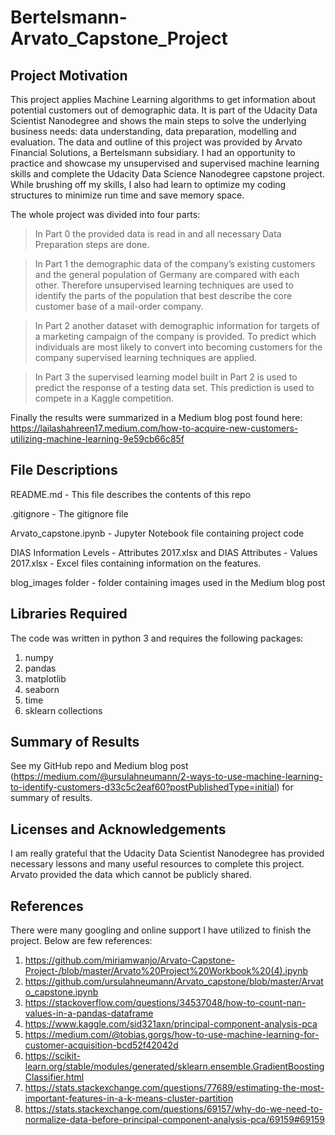 # Bertelsmann-Arvato_Capstone_Project

## Project Motivation
This project applies Machine Learning algorithms to get information about potential customers out of demographic data. It is part of the Udacity Data Scientist Nanodegree and shows the main steps to solve the underlying business needs: data understanding, data preparation, modelling and evaluation. The data and outline of this project was provided by Arvato Financial Solutions, a Bertelsmann subsidiary. I had an opportunity to practice and showcase my unsupervised and supervised machine learning skills and complete the Udacity Data Science Nanodegree capstone project. While brushing off my skills, I also had learn to optimize my coding structures to minimize run time and save memory space.

The whole project was divided into four parts:

> In Part 0 the provided data is read in and all necessary Data Preparation steps are done.

> In Part 1 the demographic data of the company’s existing customers and the general population of Germany are compared with each other. Therefore unsupervised learning techniques are used to identify the parts of the population that best describe the core customer base of a mail-order company.

> In Part 2 another dataset with demographic information for targets of a marketing campaign of the company is provided. To predict which individuals are most likely to convert into becoming customers for the company supervised learning techniques are applied.

> In Part 3 the supervised learning model built in Part 2 is used to predict the response of a testing data set. This prediction is used to compete in a Kaggle competition. 

Finally the results were summarized in a Medium blog post found here: https://lailashahreen17.medium.com/how-to-acquire-new-customers-utilizing-machine-learning-9e59cb66c85f


## File Descriptions
README.md - This file describes the contents of this repo

.gitignore - The gitignore file

Arvato_capstone.ipynb - Jupyter Notebook file containing project code

DIAS Information Levels - Attributes 2017.xlsx and DIAS Attributes - Values 2017.xlsx - Excel files containing information on the features.

blog_images folder - folder containing images used in the Medium blog post

## Libraries Required
The code was written in python 3 and requires the following packages: 
1. numpy 
2. pandas 
3. matplotlib 
4. seaborn 
5. time 
6. sklearn collections

## Summary of Results
See my GitHub repo and Medium blog post (https://medium.com/@ursulahneumann/2-ways-to-use-machine-learning-to-identify-customers-d33c5c2eaf60?postPublishedType=initial) for summary of results.

## Licenses and Acknowledgements
I am really grateful that the Udacity Data Scientist Nanodegree has provided necessary lessons and many useful resources to complete this project. Arvato provided the data which cannot be publicly shared.

## References
There were many googling and online support I have utilized to finish the project. Below are few references:

1. https://github.com/miriamwanjo/Arvato-Capstone-Project-/blob/master/Arvato%20Project%20Workbook%20(4).ipynb
2. https://github.com/ursulahneumann/Arvato_capstone/blob/master/Arvato_capstone.ipynb
3. https://stackoverflow.com/questions/34537048/how-to-count-nan-values-in-a-pandas-dataframe
4. https://www.kaggle.com/sid321axn/principal-component-analysis-pca
5. https://medium.com/@tobias.gorgs/how-to-use-machine-learning-for-customer-acquisition-bcd52f42042d
6. https://scikit-learn.org/stable/modules/generated/sklearn.ensemble.GradientBoostingClassifier.html
7. https://stats.stackexchange.com/questions/77689/estimating-the-most-important-features-in-a-k-means-cluster-partition
8. https://stats.stackexchange.com/questions/69157/why-do-we-need-to-normalize-data-before-principal-component-analysis-pca/69159#69159
